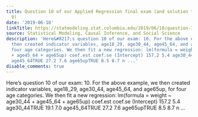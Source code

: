 ```yaml
---
title: Question 10 of our Applied Regression final exam (and solution to question
  9)
date: '2019-06-10'
linkTitle: https://statmodeling.stat.columbia.edu/2019/06/10/question-10-of-our-applied-regression-final-exam-and-solution-to-question-9/
source: Statistical Modeling, Causal Inference, and Social Science
description: 'Here&#8217;s question 10 of our exam: 10. For the above example, we
  then created indicator variables, age18_29, age30_44, age45_64, and age65up, for
  four age categories. We then fit a new regression: lm(formula = weight ~ age30_44
  + age45_64 + age65up) coef.est coef.se (Intercept) 157.2 5.4 age30_44TRUE 19.1 7.0
  age45_64TRUE 27.2 7.6 age65upTRUE 8.5 8.7 n ...'
disable_comments: true
---
```

Here&#8217;s question 10 of our exam: 10. For the above example, we then created indicator variables, age18_29, age30_44, age45_64, and age65up, for four age categories. We then fit a new regression: lm(formula = weight ~ age30_44 + age45_64 + age65up) coef.est coef.se (Intercept) 157.2 5.4 age30_44TRUE 19.1 7.0 age45_64TRUE 27.2 7.6 age65upTRUE 8.5 8.7 n ...